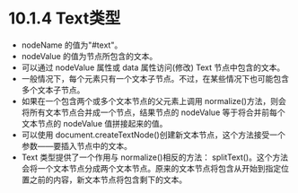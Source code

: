 # 10.1.4 Text类型

- nodeName 的值为"#text"。
- nodeValue 的值为节点所包含的文本。
- 可以通过 nodeValue 属性或 data 属性访问(修改) Text 节点中包含的文本。
- 一般情况下，每个元素只有一个文本子节点。不过，在某些情况下也可能包含多个文本子节点。
- 如果在一个包含两个或多个文本节点的父元素上调用 normalize()方法，则会将所有文本节点合并成一个节点，结果节点的 nodeValue 等于将合并前每个文本节点的 nodeValue 值拼接起来的值。
- 可以使用 document.createTextNode()创建新文本节点，这个方法接受一个参数——要插入节点中的文本。
- Text 类型提供了一个作用与 normalize()相反的方法： splitText()。这个方法会将一个文本节点分成两个文本节点。原来的文本节点将包含从开始到指定位置之前的内容，新文本节点将包含剩下的文本。

